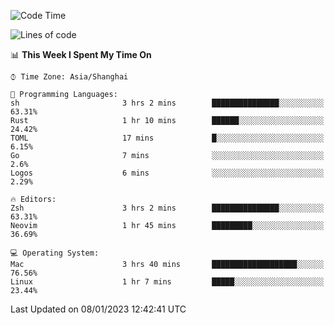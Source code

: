 <!--START_SECTION:waka-->
![Code Time](http://img.shields.io/badge/Code%20Time-1%2C105%20hrs%205%20mins-blue)

![Lines of code](https://img.shields.io/badge/From%20Hello%20World%20I%27ve%20Written-24%20Thousand%20lines%20of%20code-blue)

📊 **This Week I Spent My Time On** 

```text
⌚︎ Time Zone: Asia/Shanghai

💬 Programming Languages: 
sh                       3 hrs 2 mins        ███████████████░░░░░░░░░░   63.31% 
Rust                     1 hr 10 mins        ██████░░░░░░░░░░░░░░░░░░░   24.42% 
TOML                     17 mins             █░░░░░░░░░░░░░░░░░░░░░░░░   6.15% 
Go                       7 mins              ░░░░░░░░░░░░░░░░░░░░░░░░░   2.6% 
Logos                    6 mins              ░░░░░░░░░░░░░░░░░░░░░░░░░   2.29%

🔥 Editors: 
Zsh                      3 hrs 2 mins        ███████████████░░░░░░░░░░   63.31% 
Neovim                   1 hr 45 mins        █████████░░░░░░░░░░░░░░░░   36.69%

💻 Operating System: 
Mac                      3 hrs 40 mins       ███████████████████░░░░░░   76.56% 
Linux                    1 hr 7 mins         █████░░░░░░░░░░░░░░░░░░░░   23.44%

```


 Last Updated on 08/01/2023 12:42:41 UTC
<!--END_SECTION:waka-->
